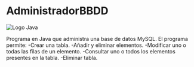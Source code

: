 # AdministradorBBDD

![Logo Java](https://img.shields.io/badge/java-17-red)<br>

Programa en Java que administra una base de datos MySQL. El programa permite:
  -Crear una tabla.
  -Añadir y eliminar elementos.
  -Modificar uno o todas las filas de un elemento.
  -Consultar uno o todos los elementos presentes en la tabla.
  -Eliminar tabla.
